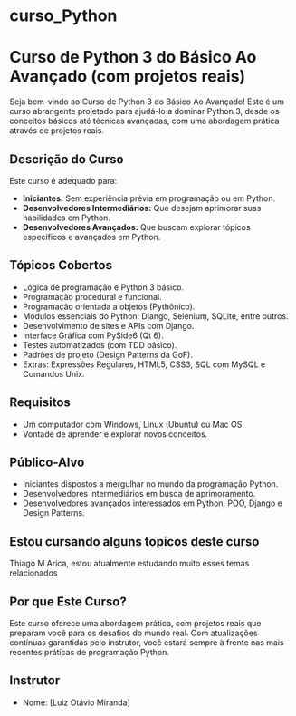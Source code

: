 # curso_Python

# Curso de Python 3 do Básico Ao Avançado (com projetos reais)

Seja bem-vindo ao Curso de Python 3 do Básico Ao Avançado! Este é um curso abrangente projetado para ajudá-lo a dominar Python 3, desde os conceitos básicos até técnicas avançadas, com uma abordagem prática através de projetos reais.

## Descrição do Curso

Este curso é adequado para:

- **Iniciantes:** Sem experiência prévia em programação ou em Python.
- **Desenvolvedores Intermediários:** Que desejam aprimorar suas habilidades em Python.
- **Desenvolvedores Avançados:** Que buscam explorar tópicos específicos e avançados em Python.

## Tópicos Cobertos

- Lógica de programação e Python 3 básico.
- Programação procedural e funcional.
- Programação orientada a objetos (Pythônico).
- Módulos essenciais do Python: Django, Selenium, SQLite, entre outros.
- Desenvolvimento de sites e APIs com Django.
- Interface Gráfica com PySide6 (Qt 6).
- Testes automatizados (com TDD básico).
- Padrões de projeto (Design Patterns da GoF).
- Extras: Expressões Regulares, HTML5, CSS3, SQL com MySQL e Comandos Unix.

## Requisitos

- Um computador com Windows, Linux (Ubuntu) ou Mac OS.
- Vontade de aprender e explorar novos conceitos.

## Público-Alvo

- Iniciantes dispostos a mergulhar no mundo da programação Python.
- Desenvolvedores intermediários em busca de aprimoramento.
- Desenvolvedores avançados interessados em Python, POO, Django e Design Patterns.

## Estou cursando alguns  topicos deste curso 

 Thiago M Arica, estou atualmente estudando muito esses temas relacionados 

## Por que Este Curso?

Este curso oferece uma abordagem prática, com projetos reais que preparam você para os desafios do mundo real. Com atualizações contínuas garantidas pelo instrutor, você estará sempre à frente nas mais recentes práticas de programação Python.

## Instrutor

- Nome: [Luiz Otávio Miranda]

